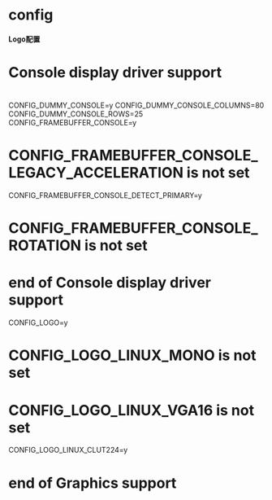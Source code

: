 # config


#### Logo配置

#
# Console display driver support
#
CONFIG_DUMMY_CONSOLE=y
CONFIG_DUMMY_CONSOLE_COLUMNS=80
CONFIG_DUMMY_CONSOLE_ROWS=25
CONFIG_FRAMEBUFFER_CONSOLE=y
# CONFIG_FRAMEBUFFER_CONSOLE_LEGACY_ACCELERATION is not set
CONFIG_FRAMEBUFFER_CONSOLE_DETECT_PRIMARY=y
# CONFIG_FRAMEBUFFER_CONSOLE_ROTATION is not set
# end of Console display driver support

CONFIG_LOGO=y
# CONFIG_LOGO_LINUX_MONO is not set
# CONFIG_LOGO_LINUX_VGA16 is not set
CONFIG_LOGO_LINUX_CLUT224=y
# end of Graphics support

